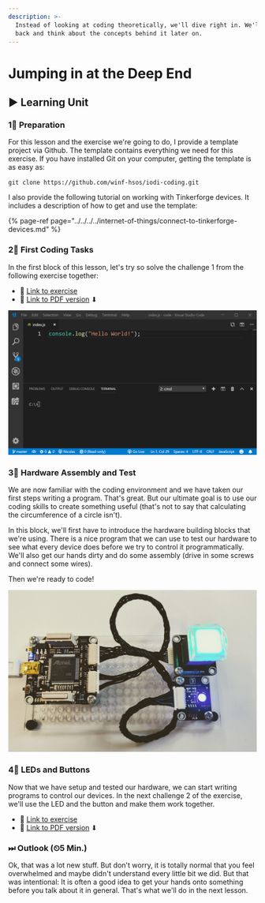 ```yaml
---
description: >-
  Instead of looking at coding theoretically, we'll dive right in. We'll step
  back and think about the concepts behind it later on.
---
```


# Jumping in at the Deep End

## ▶ Learning Unit

### 1⃣ Preparation

For this lesson and the exercise we're going to do, I provide a template project via Github. The template contains everything we need for this exercise. If you have installed Git on your computer, getting the template is as easy as:

```text
git clone https://github.com/winf-hsos/iodi-coding.git
```

I also provide the following tutorial on working with Tinkerforge devices. It includes a description of how to get and use the template:

{% page-ref page="../../../../internet-of-things/connect-to-tinkerforge-devices.md" %}

### 2⃣ First Coding Tasks

In the first block of this lesson, let's try so solve the challenge 1 from the following exercise together:

* 🔗 [Link to exercise](https://docs.google.com/document/d/17BBJRldzIrdq5jnDmUSDkimjx9JojQvF-uQrGkkoLv8/preview)
* 🔗 [Link to PDF version](https://docs.google.com/document/d/17BBJRldzIrdq5jnDmUSDkimjx9JojQvF-uQrGkkoLv8/export?format=pdf) ⬇ 

![&quot;Hello World&quot; in Node.js](../../../../.gitbook/assets/image%20%2811%29.png)

### 3⃣ Hardware Assembly and Test

We are now familiar with the coding environment and we have taken our first steps writing a program. That's great. But our ultimate goal is to use our coding skills to create something useful \(that's not to say that calculating the circumference of a circle isn't\).

In this block, we'll first have to introduce the hardware building blocks that we're using. There is a nice program that we can use to test our hardware to see what every device does before we try to control it programmatically. We'll also get our hands dirty and do some assembly \(drive in some screws and connect some wires\). 

Then we're ready to code!

![Our hardware setup wit an LED and a button.](../../../../.gitbook/assets/buttons_led%20%281%29.jpg)

### 4⃣ LEDs and Buttons

Now that we have setup and tested our hardware, we can start writing programs to control our devices. In the next challenge 2 of the exercise, we'll use the LED and the button and make them work together.

* 🔗 [Link to exercise](https://docs.google.com/document/d/17BBJRldzIrdq5jnDmUSDkimjx9JojQvF-uQrGkkoLv8/preview)
* 🔗 [Link to PDF version](https://docs.google.com/document/d/17BBJRldzIrdq5jnDmUSDkimjx9JojQvF-uQrGkkoLv8/export?format=pdf) ⬇ 

### ⏭ Outlook \(⏲5 Min.\)

Ok, that was a lot new stuff. But don't worry, it is totally normal that you feel overwhelmed and maybe didn't understand every little bit we did. But that was intentional: It is often a good idea to get your hands onto something before you talk about it in general. That's what we'll do in the next lesson. 

##  <a id="homework"></a>



